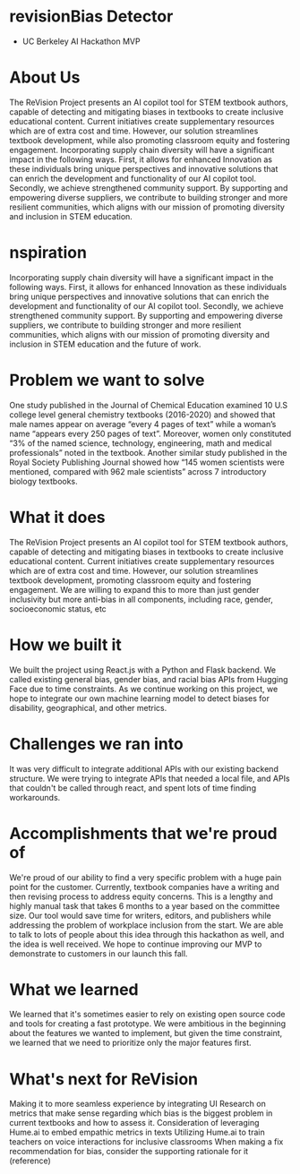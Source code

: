 # revisionBias Detector
* UC Berkeley AI Hackathon MVP 

# About Us

The ReVision Project presents an AI copilot tool for STEM textbook authors, capable of detecting and mitigating biases in textbooks to create inclusive educational content. Current initiatives create supplementary resources which are of extra cost and time. However, our solution streamlines textbook development, while also promoting classroom equity and fostering engagement.
Incorporating supply chain diversity will have a significant impact in the following ways. First, it allows for enhanced Innovation as these individuals bring unique perspectives and innovative solutions that can enrich the development and functionality of our AI copilot tool. Secondly, we achieve strengthened community support. By supporting and empowering diverse suppliers, we contribute to building stronger and more resilient communities, which aligns with our mission of promoting diversity and inclusion in STEM education. 

# nspiration
Incorporating supply chain diversity will have a significant impact in the following ways. First, it allows for enhanced Innovation as these individuals bring unique perspectives and innovative solutions that can enrich the development and functionality of our AI copilot tool. Secondly, we achieve strengthened community support. By supporting and empowering diverse suppliers, we contribute to building stronger and more resilient communities, which aligns with our mission of promoting diversity and inclusion in STEM education and the future of work.

# Problem we want to solve
One study published in the Journal of Chemical Education examined 10 U.S college level general chemistry textbooks (2016-2020) and showed that male names appear on average “every 4 pages of text” while a woman’s name “appears every 250 pages of text”. Moreover, women only constituted “3% of the named science, technology, engineering, math and medical professionals” noted in the textbook. Another similar study published in the Royal Society Publishing Journal showed how “145 women scientists were mentioned, compared with 962 male scientists” across 7 introductory biology textbooks.

# What it does
The ReVision Project presents an AI copilot tool for STEM textbook authors, capable of detecting and mitigating biases in textbooks to create inclusive educational content. Current initiatives create supplementary resources which are of extra cost and time. However, our solution streamlines textbook development, promoting classroom equity and fostering engagement. We are willing to expand this to more than just gender inclusivity but more anti-bias in all components, including race, gender, socioeconomic status, etc

# How we built it
We built the project using React.js with a Python and Flask backend. We called existing general bias, gender bias, and racial bias APIs from Hugging Face due to time constraints. As we continue working on this project, we hope to integrate our own machine learning model to detect biases for disability, geographical, and other metrics.

# Challenges we ran into
It was very difficult to integrate additional APIs with our existing backend structure. We were trying to integrate APIs that needed a local file, and APIs that couldn't be called through react, and spent lots of time finding workarounds.

# Accomplishments that we're proud of
We're proud of our ability to find a very specific problem with a huge pain point for the customer. Currently, textbook companies have a writing and then revising process to address equity concerns. This is a lengthy and highly manual task that takes 6 months to a year based on the committee size. Our tool would save time for writers, editors, and publishers while addressing the problem of workplace inclusion from the start. We are able to talk to lots of people about this idea through this hackathon as well, and the idea is well received. We hope to continue improving our MVP to demonstrate to customers in our launch this fall.

# What we learned
We learned that it's sometimes easier to rely on existing open source code and tools for creating a fast prototype. We were ambitious in the beginning about the features we wanted to implement, but given the time constraint, we learned that we need to prioritize only the major features first.

# What's next for ReVision
Making it to more seamless experience by integrating UI
Research on metrics that make sense regarding which bias is the biggest problem in current textbooks and how to assess it.
Consideration of leveraging Hume.ai to embed empathic metrics in texts
Utilizing Hume.ai to train teachers on voice interactions for inclusive classrooms
When making a fix recommendation for bias, consider the supporting rationale for it (reference)
